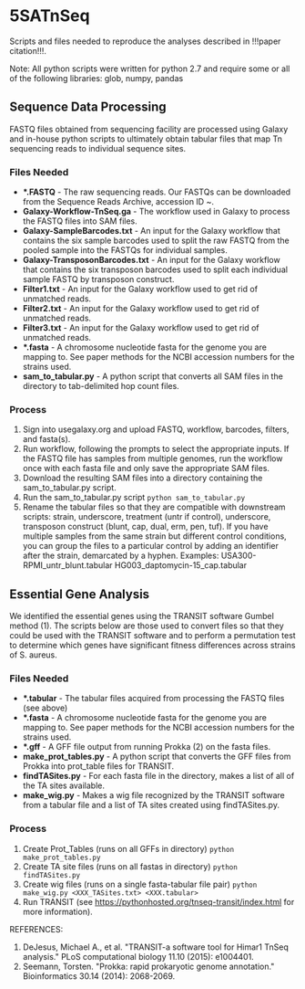 # 5SATnSeq
Scripts and files needed to reproduce the analyses described in !!!paper citation!!!. 

Note: All python scripts were written for python 2.7 and require some or all of the following libraries: glob, numpy, pandas

## Sequence Data Processing

FASTQ files obtained from sequencing facility are processed using Galaxy and in-house python scripts to ultimately obtain tabular files that map Tn sequencing reads to individual sequence sites. 


### Files Needed
- __*.FASTQ__ - The raw sequencing reads. Our FASTQs can be downloaded from the Sequence Reads Archive, accession ID ~. 
- __Galaxy-Workflow-TnSeq.ga__ - The workflow used in Galaxy to process the FASTQ files into SAM files. 
- __Galaxy-SampleBarcodes.txt__ - An input for the Galaxy workflow that contains the six sample barcodes used to split the raw FASTQ from the pooled sample into the FASTQs for individual samples. 
- __Galaxy-TransposonBarcodes.txt__ - An input for the Galaxy workflow that contains the six transposon barcodes used to split each individual sample FASTQ by transposon construct. 
- __Filter1.txt__ - An input for the Galaxy workflow used to get rid of unmatched reads. 
- __Filter2.txt__ - An input for the Galaxy workflow used to get rid of unmatched reads.
- __Filter3.txt__ - An input for the Galaxy workflow used to get rid of unmatched reads.
- __*.fasta__ - A chromosome nucleotide fasta for the genome you are mapping to. See paper methods for the NCBI accession numbers for the strains used.  
- __sam_to_tabular.py__ - A python script that converts all SAM files in the directory to tab-delimited hop count files. 

### Process
1. Sign into usegalaxy.org and upload FASTQ, workflow, barcodes, filters, and fasta(s). 
2. Run workflow, following the prompts to select the appropriate inputs. If the FASTQ file has samples from multiple genomes, run the workflow once with each fasta file and only save the appropriate SAM files.
3. Download the resulting SAM files into a directory containing the sam_to_tabular.py script. 
4. Run the sam_to_tabular.py script `python sam_to_tabular.py`
5. Rename the tabular files so that they are compatible with downstream scripts: strain, underscore, treatment (untr if control), underscore, transposon construct (blunt, cap, dual, erm, pen, tuf). If you have multiple samples from the same strain but different control conditions, you can group the files to a particular control by adding an identifier after the strain, demarcated by a hyphen. Examples: USA300-RPMI_untr_blunt.tabular HG003_daptomycin-15_cap.tabular

## Essential Gene Analysis

We identified the essential genes using the TRANSIT software Gumbel method (1). The scripts below are those used to convert files so that they could be used with the TRANSIT software and to perform a permutation test to determine which genes have significant fitness differences across strains of S. aureus. 

### Files Needed
- __*.tabular__ - The tabular files acquired from processing the FASTQ files (see above)
- __*.fasta__ - A chromosome nucleotide fasta for the genome you are mapping to. See paper methods for the NCBI accession numbers for the strains used.
- __*.gff__ - A GFF file output from running Prokka (2) on the fasta files.
- __make_prot_tables.py__ - A python script that converts the GFF files from Prokka into prot_table files for TRANSIT. 
- __findTASites.py__ - For each fasta file in the directory, makes a list of all of the TA sites available.
- __make_wig.py__ - Makes a wig file recognized by the TRANSIT software from a tabular file and a list of TA sites created using findTASites.py.

### Process
1. Create Prot_Tables (runs on all GFFs in directory) `python make_prot_tables.py`
2. Create TA site files (runs on all fastas in directory) `python findTASites.py`
3. Create wig files (runs on a single fasta-tabular file pair) `python make_wig.py <XXX_TASites.txt> <XXX.tabular>`
4. Run TRANSIT (see <https://pythonhosted.org/tnseq-transit/index.html> for more information). 

REFERENCES: 
1. DeJesus, Michael A., et al. "TRANSIT-a software tool for Himar1 TnSeq analysis." PLoS computational biology 11.10 (2015): e1004401.
2. Seemann, Torsten. "Prokka: rapid prokaryotic genome annotation." Bioinformatics 30.14 (2014): 2068-2069. 